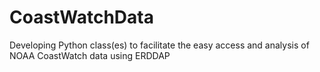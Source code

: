# CoastWatchData
Developing Python class(es) to facilitate the easy access and analysis of NOAA CoastWatch data using ERDDAP

